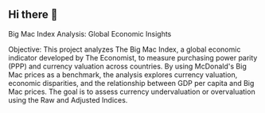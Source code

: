 ## Hi there 👋

Big Mac Index Analysis: Global Economic Insights

Objective:
This project analyzes The Big Mac Index, a global economic indicator developed by The Economist, 
to measure purchasing power parity (PPP) and currency valuation across countries.
 By using McDonald's Big Mac prices as a benchmark, the analysis explores currency valuation, 
 economic disparities, and the relationship between GDP per capita and Big Mac prices. 
 The goal is to assess currency undervaluation or overvaluation using the Raw and Adjusted Indices.


